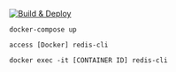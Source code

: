 [![Build & Deploy](https://github.com/jbrennan414/currensee_backend/actions/workflows/deploy.yml/badge.svg)](https://github.com/jbrennan414/currensee_backend/actions/workflows/deploy.yml)


<!-- Spin up Docker container, start node and redis -->

`docker-compose up`

`access [Docker] redis-cli`

`docker exec -it [CONTAINER ID] redis-cli`


<!-- `
 INPUT 


 Exchange rate api ==> redis




` -->


<!-- 

Output 

redis ==> response 

REQUEST
/api/exchange_rates


RESPONSE
{
    USD: 1.00
    GBR: 1.24

}


 -->
